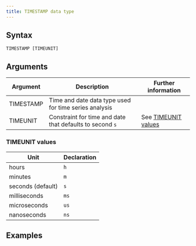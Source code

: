 ```yaml
---
title: TIMESTAMP data type
---
```


## Syntax

```
TIMESTAMP [TIMEUNIT]
```

## Arguments

| Argument | Description | Further information |
|---|---|---|
| TIMESTAMP | Time and date data type used for time series analysis |
| TIMEUNIT | Constraint for time and date that defaults to second `s` | See [TIMEUNIT values](#timeunit-values) |

### TIMEUNIT values

| Unit | Declaration |
|---|---|
| hours | `h` |
| minutes | `m` |
| seconds (default) | `s` |
| milliseconds | `ms` |
| microseconds | `us` |
| nanoseconds | `ns` |

## Examples
